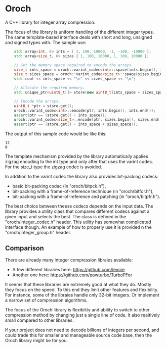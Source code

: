 # Oroch
A C++ library for integer array compression.

The focus of the library is uniform handling of the different integer types.
The same template-based interface deals with short and long, unsigned and
signed types with. The sample use:

```C++
    std::array<int, 6> ints = { 1, 100, 10000, -1, -100, -10000 };
    std::array<size_t, 6> sizes { 1, 100, 10000, 1, 100, 10000 };

    // Get the memory space required to encode the arrays.
    size_t ints_space = oroch::varint_codec<int>::space(ints.begin(), ints.end());
    size_t sizes_space = oroch::varint_codec<size_t>::space(sizes.begin(), sizes.end());
    std::cout << ints_space << "\n" << sizes_space << "\n";

    // Allocate the required memory.
    std::unique_ptr<uint8_t[]> store(new uint8_t[ints_space + sizes_space]);

    // Encode the arrays.
    uint8_t *ptr = store.get();
    oroch::varint_codec<int>::encode(ptr, ints.begin(), ints.end());
    assert(ptr == (store.get() + ints_space));
    oroch::varint_codec<size_t>::encode(ptr, sizes.begin(), sizes.end());
    assert(ptr == (store.get() + ints_space + sizes_space));

```

The output of this sample code would be like this:

```
12
8
```

The template mechanism provided by the library automatically applies zigzag
encoding to the int type and only after that uses the varint codec. For the
size_t type the zigzag codec is avoided.

In addition to the varint codec the library also provides bit-packing codecs:

* basic bit-packing codec (in "oroch/bitpck.h"),
* bit-packing with a frame-of-reference technique (in "oroch/bitfor.h"),
* bit-packing with a frame-of-reference and patching (in "oroch/bitpfr.h").

The best choice between theese codecs depends on the input data. The library
provides a utility class that compares different codecs against a given input
and selects the best. The class is defined in the "oroch/integer_codec.h"
header. This utility has somewhat complicated interface though. An example
of how to properly use it is provided n the "oroch/integer_group.h" header.

## Comparison

There are already many integer compression libraies available:

* A few different libraries here: https://github.com/lemire
* Another one here: https://github.com/powturbo/TurboPFor

It seems that these libraries are extremely good at what they do. Mostly they
focus on the speed. To this end they limit other features and flexibility.
For instance, some of the libraies handle only 32-bit integers. Or implement
a narrow set of compression algorithms.

The focus of the Oroch library is flexibility and ability to switch to other
compression method by changing just a single line of code. It also realtively
small compared to other libraries.

If your project does not need to decode billions of integers per second, and
could trade this for smaller and manageable source code base, then the Oroch
library might be for you.

